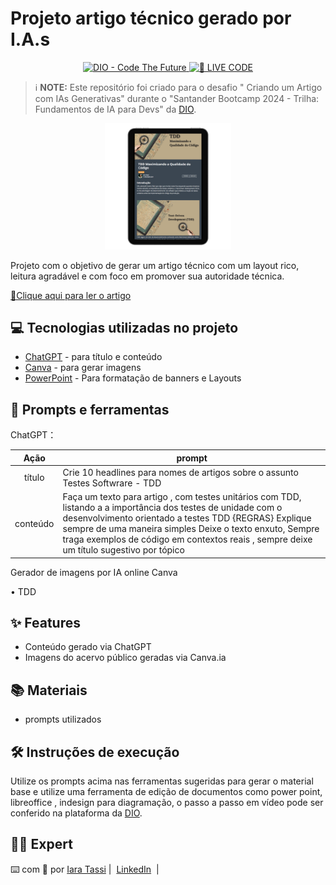 

# Projeto artigo técnico gerado por I.A.s

<p align="center">
<a href="https://dio.me/">
    <img 
        src="https://img.shields.io/badge/DIO-Code_The_Future-28DA77?logo=youtube" 
        alt="DIO - Code The Future">
</a>
<a href="https://dio.me/">
<img 
    src="https://img.shields.io/badge/🔴_LIVE_CODE-FF5E72" 
    alt="🔴 LIVE CODE">
</a>
</p>

> ℹ️ **NOTE:** Este repositório foi criado para o desafio "
Criando um Artigo com IAs Generativas" durante o "Santander Bootcamp 2024 - Trilha: Fundamentos de IA para Devs" da [DIO](https://dio.me).

<p align="center">
  <a href="" >
  <img src=".github/assets/tela.png" width="40%">
  </a>
<p>

Projeto com o objetivo de gerar um artigo técnico com um layout rico, leitura agradável e com foco em promover sua autoridade técnica.

<a href="https://web.dio.me/articles/tdd-maximizando-a-qualidade-do-codigo?back=%2Farticles&page=1&order=oldest" title="View PDF now"> 📕Clique aqui para ler o artigo</a>

## 💻 Tecnologias utilizadas no projeto

- [ChatGPT](https://chat.openai.com/) - para título e conteúdo
- [Canva](https://canva.com//pt_br/gerador-imagem-ia) - para gerar imagens
- [PowerPoint](https://www.microsoft.com/en/microsoft-365/powerpoint) - Para formatação de banners e Layouts


## 📄 Prompts e ferramentas

ChatGPT：

|   Ação   | prompt                                                                                                                                                                                                                                                                                                                       |
| :------: | ---------------------------------------------------------------------------------------------------------------------------------------------------------------------------------------------------------------------------------------------------------------------------------------------------------------------------- |
|  título  | Crie 10 headlines para nomes de artigos sobre o assunto Testes Softwrare - TDD                                                                                                                                                                                                                                               |
| conteúdo | Faça um texto para artigo , com testes unitários com TDD, listando a a importância dos testes de unidade com o desenvolvimento orientado a testes TDD {REGRAS} Explique sempre de uma maneira simples Deixe o texto enxuto, Sempre traga exemplos de código em contextos reais , sempre deixe um título sugestivo por tópico |

Gerador de imagens por IA online Canva

• TDD

## ✨ Features

- Conteúdo gerado via ChatGPT
- Imagens do acervo público geradas via Canva.ia

## 📚 Materiais

- prompts utilizados

## 🛠️ Instruções de execução

Utilize os prompts acima nas ferramentas sugeridas para gerar o material base e utilize uma ferramenta de edição de documentos como power point, libreoffice , indesign para diagramação, o passo a passo em vídeo pode ser conferido na plataforma da [DIO](https://dio.me).

## 👨‍💻 Expert

⌨️ com 💚 por [Iara Tassi](https://github.com/iaratassi) |&nbsp;
<a href="https://www.linkedin.com/in/iara-tassi/">LinkedIn</a>
&nbsp;|&nbsp;

</p>

